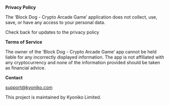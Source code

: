 **Privacy Policy**

The ‘Block Dog - Crypto Arcade Game’ application does not collect, use, save, or have any access to your personal data.

Check back for updates to the privacy policy

**Terms of Service**

The owner of the ‘Block Dog - Crypto Arcade Game’ app cannot be held liable for any incorrectly displayed information. The app is not affiliated with any cryptocurrency and none of the information provided should be taken as financial advice.

**Contact**

support@kyoniko.com

This project is maintained by Kyoniko Limited.

